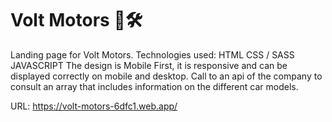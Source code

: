 # Volt Motors 🚗🛠

Landing page for Volt Motors. Technologies used: HTML CSS / SASS JAVASCRIPT 
The design is Mobile First, it is responsive and can be displayed correctly on mobile and desktop. Call to an api of the company to consult an array that includes information on the different car models.

URL: https://volt-motors-6dfc1.web.app/
